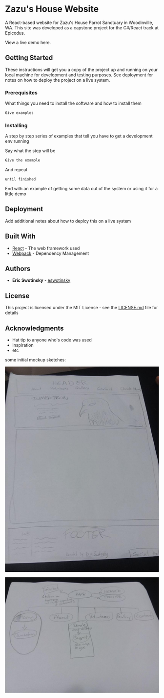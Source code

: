 # Zazu's House Website

A React-based website for Zazu's House Parrot Sanctuary in Woodinville, WA. This site was developed as a capstone project for the C#/React track at Epicodus.

View a live demo here.

## Getting Started

These instructions will get you a copy of the project up and running on your local machine for development and testing purposes. See deployment for notes on how to deploy the project on a live system.

### Prerequisites

What things you need to install the software and how to install them

```js
Give examples
```

### Installing

A step by step series of examples that tell you have to get a development env running

Say what the step will be

```js
Give the example
```

And repeat

```js
until finished
```

End with an example of getting some data out of the system or using it for a little demo

## Deployment

Add additional notes about how to deploy this on a live system

## Built With

* [React](https://reactjs.org/) - The web framework used
* [Webpack](https://webpack.js.org/) - Dependency Management

## Authors

* **Eric Swotinsky** - [eswotinsky](https://github.com/eswotinsky)


## License

This project is licensed under the MIT License - see the [LICENSE.md](LICENSE.md) file for details

## Acknowledgments

* Hat tip to anyone who's code was used
* Inspiration
* etc

some initial mockup sketches:

![Homepage](./src/assets/homepage.jpg)

![Components](./src/assets/components.jpg)
